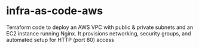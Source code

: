 # infra-as-code-aws
Terraform code to deploy an AWS VPC with public &amp; private subnets and an EC2 instance running Nginx. It provisions networking, security groups, and automated setup for HTTP (port 80) access
